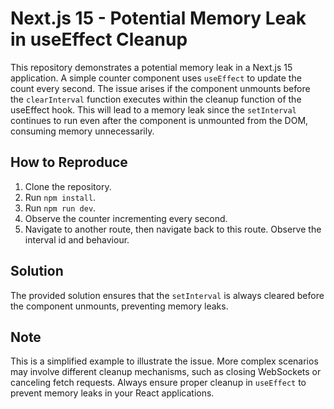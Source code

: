 # Next.js 15 - Potential Memory Leak in useEffect Cleanup

This repository demonstrates a potential memory leak in a Next.js 15 application.  A simple counter component uses `useEffect` to update the count every second.  The issue arises if the component unmounts before the `clearInterval` function executes within the cleanup function of the useEffect hook. This will lead to a memory leak since the `setInterval` continues to run even after the component is unmounted from the DOM, consuming memory unnecessarily. 

## How to Reproduce

1. Clone the repository.
2. Run `npm install`.
3. Run `npm run dev`.
4. Observe the counter incrementing every second. 
5. Navigate to another route, then navigate back to this route. Observe the interval id and behaviour. 

## Solution

The provided solution ensures that the `setInterval` is always cleared before the component unmounts, preventing memory leaks.  

## Note

This is a simplified example to illustrate the issue. More complex scenarios may involve different cleanup mechanisms, such as closing WebSockets or canceling fetch requests.  Always ensure proper cleanup in `useEffect` to prevent memory leaks in your React applications.
